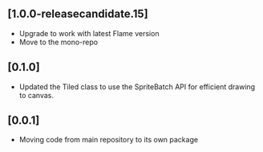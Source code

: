 ## [1.0.0-releasecandidate.15]

* Upgrade to work with latest Flame version
* Move to the mono-repo

## [0.1.0]

* Updated the Tiled class to use the SpriteBatch API for efficient drawing to canvas.

## [0.0.1]

* Moving code from main repository to its own package
